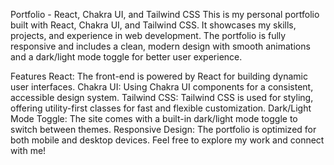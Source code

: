 Portfolio - React, Chakra UI, and Tailwind CSS
This is my personal portfolio built with React, Chakra UI, and Tailwind CSS. It showcases my skills, projects, and experience in web development. The portfolio is fully responsive and includes a clean, modern design with smooth animations and a dark/light mode toggle for better user experience.

Features
React: The front-end is powered by React for building dynamic user interfaces.
Chakra UI: Using Chakra UI components for a consistent, accessible design system.
Tailwind CSS: Tailwind CSS is used for styling, offering utility-first classes for fast and flexible customization.
Dark/Light Mode Toggle: The site comes with a built-in dark/light mode toggle to switch between themes.
Responsive Design: The portfolio is optimized for both mobile and desktop devices.
Feel free to explore my work and connect with me!
